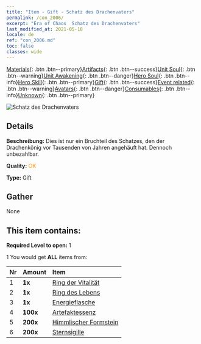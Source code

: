 ```yaml
---
title: "Item - Gift - Schatz des Drachenvaters"
permalink: /con_2006/
excerpt: "Era of Chaos  Schatz des Drachenvaters"
last_modified_at: 2021-05-18
locale: de
ref: "con_2006.md"
toc: false
classes: wide
---
```

 [Materials](/ItemsDE/){: .btn .btn--primary}[Artifacts](/ItemsDE/Artifacts/){: .btn .btn--success}[Unit Soul](/ItemsDE/UnitSoul/){: .btn .btn--warning}[Unit Awakening](/ItemsDE/UnitAwakening/){: .btn .btn--danger}[Hero Soul](/ItemsDE/HeroSoul/){: .btn .btn--info}[Hero Skill](/ItemsDE/HeroSkill/){: .btn .btn--primary}[Gift](/ItemsDE/Gift/){: .btn .btn--success}[Event related](/ItemsDE/Events/){: .btn .btn--warning}[Avatars](/ItemsDE/Avatars/){: .btn .btn--danger}[Consumables](/ItemsDE/Consumables/){: .btn .btn--info}[Unknown](/ItemsDE/Unknown/){: .btn .btn--primary}

 ![Schatz des Drachenvaters](/images/t/BloodoftheDragon_1.png)

## Details
 **Beschreibung:** Dies ist nur ein Bruchteil des Schatzes, den der Drachenkönig vor Tausenden von Jahren angehäuft hat. Dennoch unbezahlbar.

 **Quality:** <span style="color: #FF8C00">OK</span>

 **Type:** Gift

## Gather

  None

## This item contains:

 **Required Level to open:** 1

 1 You would get **ALL** items  from:

  | Nr | Amount |     Item    |
  |:---|:-------|:------------|
  | 1 |  **1x** | [Ring der Vitalität](/ItemsDE/art_106/) |  | 
  | 2 |  **1x** | [Ring des Lebens](/ItemsDE/art_107/) |  | 
  | 3 |  **1x** | [Energieflasche](/ItemsDE/art_108/) |  | 
  | 4 |  **100x** | [Artefaktessenz](/ItemsDE/con_761/) |  | 
  | 5 |  **200x** | [Himmlischer Formstein](/ItemsDE/art_188/) |  | 
  | 6 |  **200x** | [Sternsigille](/ItemsDE/con_876/) |  | 
